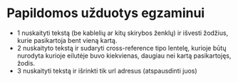 # Papildomos užduotys egzaminui
 - 1 nuskaityti tekstą (be kablelių ar kitų skirybos ženklų) ir išvesti žodžius, kurie pasikartoja bent vieną kartą.
 - 2 nuskaityto tekstą ir sudaryti cross-reference tipo lentelę, kurioje būtų nurodyta kurioje eilutėje buvo kiekvienas, daugiau nei kartą pasikartojęs, žodis.
 - 3 nuskaityti tekstą ir išrinkti tik url adresus (atspausdinti juos)
